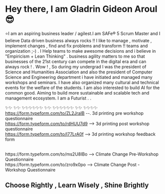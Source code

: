 # Hey there, I am Gladrin Gideon Aroul :sunglasses:
:star:I am an aspiring business leader / agilest.I am SAFe® 5  Scrum Master and I believe Data driven business always rocks !! I like to manage , motivate , implement changes , find and fix problems and transform !! teams and organization ;-) . I Help teams to make awesome decisions and i believe in "Empiricism + Lean Thinking" . business agility matters to me so that businesses of the 21st century can compete in the digital era and can always rock ! . Wow ! , So during my undergrad I was the president of Science and Humanities Association and also the president of Computer Science and Engineering department i have initiated and managed many workshops and seminars. I have also organized many cultural and technical events for the welfare of the students. I am also interested to build AI for the common good. Aiming to build more sustainable and scalable tech and management ecosystem. I am a Futurist .  . 




✨✨
✨✨
✨✨✨✨✨✨
✨✨
✨✨✨✨✨✨
✨✨
✨✨✨✨
<br>
https://form.typeform.com/to/ZL2JraIB --. 3d printing pre workshop questionnaire<br>
https://form.typeform.com/to/rdHUU7d9 --> 3d printing post workshop questionnaire <br>
https://form.typeform.com/to/I77LrA0f --> 3d printing workshop feedback form <br>

<br>
https://form.typeform.com/to/ms2U8IBo  --> Climate Change Pre-Workshop Questionnaire <br>
https://form.typeform.com/to/zro9x0po    --> Climate Change Post - Workshop Questionnaire <br>

## Choose Rightly , Learn Wisely , Shine Brightly 




